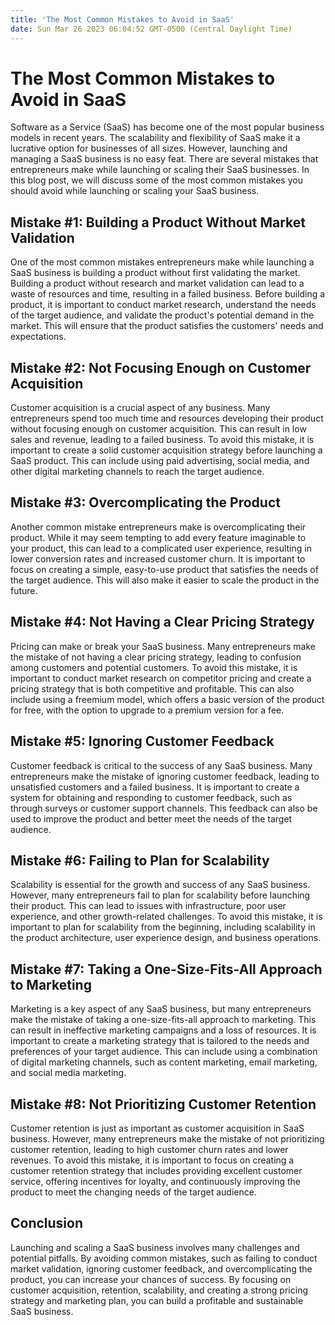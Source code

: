 ```yaml
---
title: 'The Most Common Mistakes to Avoid in SaaS'
date: Sun Mar 26 2023 06:04:52 GMT-0500 (Central Daylight Time)
---
```


# The Most Common Mistakes to Avoid in SaaS

Software as a Service (SaaS) has become one of the most popular business models in recent years. The scalability and flexibility of SaaS make it a lucrative option for businesses of all sizes. However, launching and managing a SaaS business is no easy feat. There are several mistakes that entrepreneurs make while launching or scaling their SaaS businesses. In this blog post, we will discuss some of the most common mistakes you should avoid while launching or scaling your SaaS business.

## Mistake #1: Building a Product Without Market Validation 

One of the most common mistakes entrepreneurs make while launching a SaaS business is building a product without first validating the market. Building a product without research and market validation can lead to a waste of resources and time, resulting in a failed business. Before building a product, it is important to conduct market research, understand the needs of the target audience, and validate the product's potential demand in the market. This will ensure that the product satisfies the customers' needs and expectations.

## Mistake #2: Not Focusing Enough on Customer Acquisition

Customer acquisition is a crucial aspect of any business. Many entrepreneurs spend too much time and resources developing their product without focusing enough on customer acquisition. This can result in low sales and revenue, leading to a failed business. To avoid this mistake, it is important to create a solid customer acquisition strategy before launching a SaaS product. This can include using paid advertising, social media, and other digital marketing channels to reach the target audience.

## Mistake #3: Overcomplicating the Product

Another common mistake entrepreneurs make is overcomplicating their product. While it may seem tempting to add every feature imaginable to your product, this can lead to a complicated user experience, resulting in lower conversion rates and increased customer churn. It is important to focus on creating a simple, easy-to-use product that satisfies the needs of the target audience. This will also make it easier to scale the product in the future.

## Mistake #4: Not Having a Clear Pricing Strategy

Pricing can make or break your SaaS business. Many entrepreneurs make the mistake of not having a clear pricing strategy, leading to confusion among customers and potential customers. To avoid this mistake, it is important to conduct market research on competitor pricing and create a pricing strategy that is both competitive and profitable. This can also include using a freemium model, which offers a basic version of the product for free, with the option to upgrade to a premium version for a fee.

## Mistake #5: Ignoring Customer Feedback

Customer feedback is critical to the success of any SaaS business. Many entrepreneurs make the mistake of ignoring customer feedback, leading to unsatisfied customers and a failed business. It is important to create a system for obtaining and responding to customer feedback, such as through surveys or customer support channels. This feedback can also be used to improve the product and better meet the needs of the target audience.

## Mistake #6: Failing to Plan for Scalability

Scalability is essential for the growth and success of any SaaS business. However, many entrepreneurs fail to plan for scalability before launching their product. This can lead to issues with infrastructure, poor user experience, and other growth-related challenges. To avoid this mistake, it is important to plan for scalability from the beginning, including scalability in the product architecture, user experience design, and business operations.

## Mistake #7: Taking a One-Size-Fits-All Approach to Marketing

Marketing is a key aspect of any SaaS business, but many entrepreneurs make the mistake of taking a one-size-fits-all approach to marketing. This can result in ineffective marketing campaigns and a loss of resources. It is important to create a marketing strategy that is tailored to the needs and preferences of your target audience. This can include using a combination of digital marketing channels, such as content marketing, email marketing, and social media marketing.

## Mistake #8: Not Prioritizing Customer Retention

Customer retention is just as important as customer acquisition in SaaS business. However, many entrepreneurs make the mistake of not prioritizing customer retention, leading to high customer churn rates and lower revenues. To avoid this mistake, it is important to focus on creating a customer retention strategy that includes providing excellent customer service, offering incentives for loyalty, and continuously improving the product to meet the changing needs of the target audience.

## Conclusion 

Launching and scaling a SaaS business involves many challenges and potential pitfalls. By avoiding common mistakes, such as failing to conduct market validation, ignoring customer feedback, and overcomplicating the product, you can increase your chances of success. By focusing on customer acquisition, retention, scalability, and creating a strong pricing strategy and marketing plan, you can build a profitable and sustainable SaaS business.

